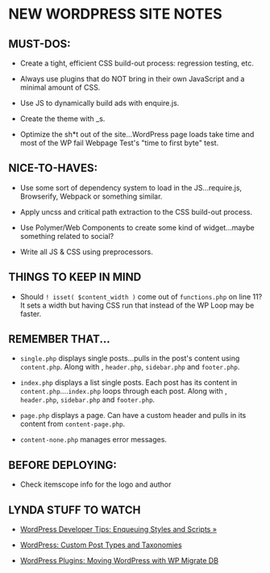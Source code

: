 # NEW WORDPRESS SITE NOTES

## MUST-DOS:

* Create a tight, efficient CSS build-out process: regression testing, etc.

* Always use plugins that do NOT bring in their own JavaScript and a minimal amount of CSS.

* Use JS to dynamically build ads with enquire.js.

* Create the theme with _s.

* Optimize the sh*t out of the site...WordPress page loads take time and most of the WP fail Webpage Test's "time to first byte" test.

## NICE-TO-HAVES:

* Use some sort of dependency system to load in the JS...require.js, Browserify, Webpack or something similar.

* Apply uncss and critical path extraction to the CSS build-out process.

* Use Polymer/Web Components to create some kind of widget...maybe something related to social?

* Write all JS & CSS using preprocessors.


## THINGS TO KEEP IN MIND

* Should `! isset( $content_width )` come out of `functions.php` on line 11? It sets a width but having CSS run that instead of the WP Loop may be faster.

## REMEMBER THAT...

* `single.php` displays single posts...pulls in the post's content using `content.php`. Along with , `header.php`, `sidebar.php` and `footer.php`.

* `index.php` displays a list single posts. Each post has its content in `content.php`....`index.php` loops through each post. Along with , `header.php`, `sidebar.php` and `footer.php`.

* `page.php` displays a page. Can have a custom header and pulls in its content from `content-page.php`.

* `content-none.php` manages error messages.


## BEFORE DEPLOYING:

* Check itemscope info for the logo and author

## LYNDA STUFF TO WATCH
* [WordPress Developer Tips: Enqueuing Styles and Scripts &raquo;](http://www.lynda.com/WordPress-tutorials/WordPress-Developer-Tips-Enqueuing-Styles-Scripts/169879-2.html)

* [WordPress: Custom Post Types and Taxonomies](http://www.lynda.com/WordPress-tutorials/WordPress-Custom-Post-Types-Taxonomies/163113-2.html)

* [WordPress Plugins: Moving WordPress with WP Migrate DB](http://www.lynda.com/course-tutorials/Plugins-Moving-WordPress-Migrate-DB-Pro/361683-2.html)